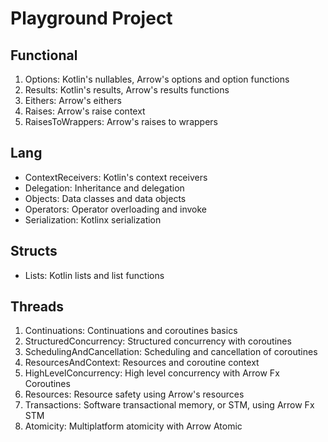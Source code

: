 # Playground Project

## Functional
1. Options: Kotlin's nullables, Arrow's options and option functions
2. Results: Kotlin's results, Arrow's results functions
3. Eithers: Arrow's eithers
4. Raises: Arrow's raise context
5. RaisesToWrappers: Arrow's raises to wrappers

## Lang
- ContextReceivers: Kotlin's context receivers
- Delegation: Inheritance and delegation
- Objects: Data classes and data objects
- Operators: Operator overloading and invoke
- Serialization: Kotlinx serialization

## Structs
- Lists: Kotlin lists and list functions

## Threads
1. Continuations: Continuations and coroutines basics
2. StructuredConcurrency: Structured concurrency with coroutines
3. SchedulingAndCancellation: Scheduling and cancellation of coroutines
4. ResourcesAndContext: Resources and coroutine context
5. HighLevelConcurrency: High level concurrency with Arrow Fx Coroutines
6. Resources: Resource safety using Arrow's resources
7. Transactions: Software transactional memory, or STM, using Arrow Fx STM
8. Atomicity: Multiplatform atomicity with Arrow Atomic

